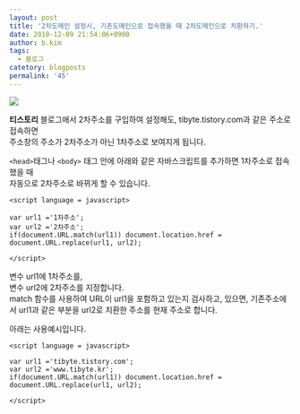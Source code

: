 ```yaml
---
layout: post
title: '2차도메인 설정시, 기존도메인으로 접속했을 때 2차도메인으로 치환하기.'
date: 2010-12-09 21:54:06+0900
author: b.kim
tags:
  - 블로그
catetory: blogposts
permalink: '45'
---
```



![](https://raw.githubusercontent.com/tibyte/blog-res/master/legacy/45/0.gif)

  
**티스토리** 블로그애서 2차주소를 구입하여 설정해도, tibyte.tistory.com과 같은 주소로 접속하면  
주소창의 주소가 2차주소가 아닌 1차주소로 보여지게 됩니다.  
  
`<head>`태그나 `<body>` 태그 안에 아래와 같은 자바스크립트를 추가하면 1차주소로 접속했을 때  
자동으로 2차주소로 바뀌게 할 수 있습니다.  
  
```
<script language = javascript>  
  
var url1 ='1차주소';  
var url2 ='2차주소';  
if(document.URL.match(url1)) document.location.href =
document.URL.replace(url1, url2);  
  
</script>  
```
  
  
변수 url1에  1차주소를,  
변수 url2에  2차주소를 지정합니다.  
match 함수를 사용하여 URL이 url1을 포함하고 있는지 검사하고, 있으면, 기존주소에서  url1과 같은 부분을 url2로 치환한
주소를 현재 주소로 합니다.  
  
  
  
아래는 사용예시입니다.  
```
<script language = javascript>  
  
var url1 ='tibyte.tistory.com';  
var url2 ='www.tibyte.kr';  
if(document.URL.match(url1)) document.location.href =
document.URL.replace(url1, url2);  
  
</script>  
```



